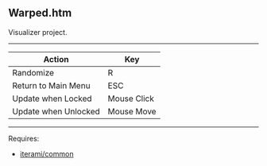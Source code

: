 Warped.htm
----------

Visualizer project.

---

Action               | Key
---------------------|------------
Randomize            | R
Return to Main Menu  | ESC
Update when Locked   | Mouse Click
Update when Unlocked | Mouse Move

---

Requires:
* [iterami/common](https://github.com/iterami/common)
